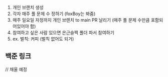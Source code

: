 1. 개인 브랜치 생성
2. 각자 매주 풀 문제 수 정하기 (foxBoy는 봐줌)
3. 매주 일요일 자정까지 개인 브랜치 to main PR 날리기 (매주 풀 문제 수만큼 포함되어있어야 함)
4. 참여하고 싶은 사람 있으면 은근슬쩍 폴더 파서 참여하기
5. ex. 벌칙: 커피 (벌칙 없어도 되거)

## 백준 링크
// 채울 예정
